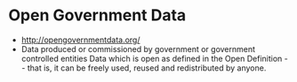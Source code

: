 Open Government Data
====================

-   <http://opengovernmentdata.org/>
-   Data produced or commissioned by government or government controlled
    entities Data which is open as defined in the Open Definition --
    that is, it can be freely used, reused and redistributed by anyone.


